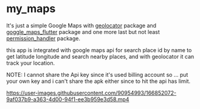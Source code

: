 # my_maps

It's just a simple Google Maps with [geolocator](https://pub.dev/packages/geolocator) package and [goggle_maps_flutter](https://pub.dev/packages/google_maps_flutter) package and one more last but not least [permission_handler](https://pub.dev/packages/permission_handler) package.

this app is integrated with google maps api for search place id by name to get latitude longitude and search nearby places, and with geolocator it can track your location.

NOTE: I cannot share the Api key since it's used billing account so ... put your own key and i can't share the apk either since to hit the api has limit.




https://user-images.githubusercontent.com/90954993/166852072-9af037b9-a363-4d00-94f1-ee3b959e3d58.mp4

